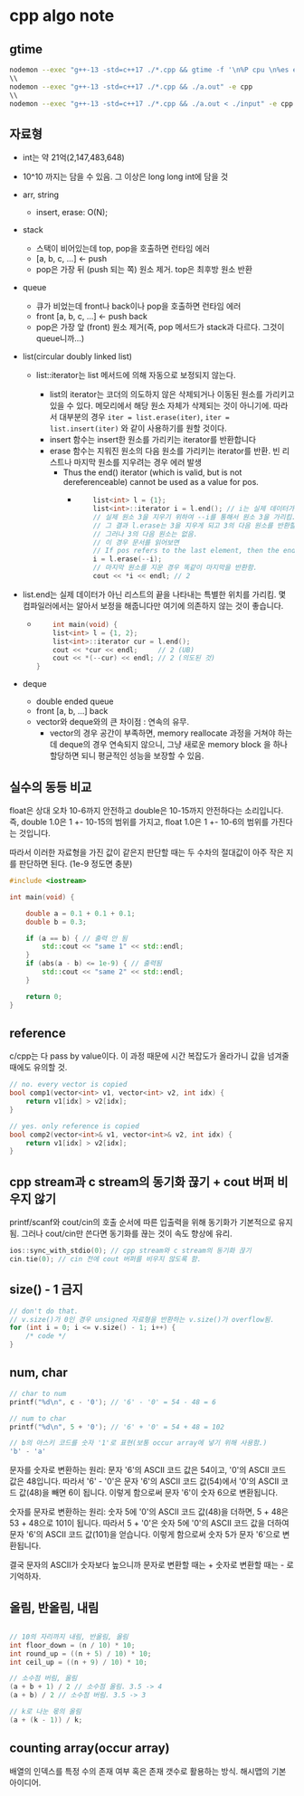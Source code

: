 # cpp algo note

## gtime

```bash
nodemon --exec "g++-13 -std=c++17 ./*.cpp && gtime -f '\n%P cpu \n%es exeuction time\nmomery %MKB' ./a.out < ./input" -e cpp
\\
nodemon --exec "g++-13 -std=c++17 ./*.cpp && ./a.out" -e cpp
\\
nodemon --exec "g++-13 -std=c++17 ./*.cpp && ./a.out < ./input" -e cpp
```

## 자료형

-   int는 약 21억(2,147,483,648)
-   10^10 까지는 담을 수 있음. 그 이상은 long long int에 담을 것

-   arr, string

    -   insert, erase: O(N);

-   stack

    -   스택이 비어있는데 top, pop을 호출하면 런타임 에러
    -   [a, b, c, ...] <- push
    -   pop은 가장 뒤 (push 되는 쪽) 원소 제거. top은 최후방 원소 반환

-   queue

    -   큐가 비었는데 front나 back이나 pop을 호출하면 런타임 에러
    -   front [a, b, c, ...] <- push back
    -   pop은 가장 앞 (front) 원소 제거(즉, pop 메서드가 stack과 다르다. 그것이 queue니까...)

-   list(circular doubly linked list)
    -   list<T>::iterator는 list 메서드에 의해 자동으로 보정되지 않는다.
        -   list<T>의 iterator는 코더의 의도하지 않은 삭제되거나 이동된 원소를 가리키고 있을 수 있다. 메모리에서 해당 원소 자체가 삭제되는 것이 아니기에. 따라서 대부분의 경우 `iter = list.erase(iter)`, `iter = list.insert(iter)` 와 같이 사용하기를 원할 것이다.
        -   insert 함수는 insert한 원소를 가리키는 iterator를 반환합니다
        -   erase 함수는 지워진 원소의 다음 원소를 가리키는 iterator를 반환. 빈 리스트나 마지막 원소를 지우려는 경우 에러 발생
            -   Thus the end() iterator (which is valid, but is not dereferenceable) cannot be used as a value for pos.
                -   ```cpp
                        list<int> l = {1};
                        list<int>::iterator i = l.end(); // i는 실제 데이터가 아닌 리스트의 끝을 나타내는 특별한 위치.
                        // 실제 원소 3을 지우기 위하여 --i를 통해서 원소 3을 가리킴.
                        // 그 결과 l.erase는 3을 지우게 되고 3의 다음 원소를 반환할 것으로 예상됨.
                        // 그러나 3의 다음 원소는 없음.
                        // 이 경우 문서를 읽어보면
                        // If pos refers to the last element, then the end() iterator is returned.
                        i = l.erase(--i);
                        // 마지막 원소를 지운 경우 똑같이 마지막을 반환함.
                        cout << *i << endl; // 2
                    ```
-   list.end는 실제 데이터가 아닌 리스트의 끝을 나타내는 특별한 위치를 가리킴. 몇 컴파일러에서는 알아서 보정을 해줍니다만 여기에 의존하지 않는 것이 좋습니다.

    -   ```cpp
            int main(void) {
            list<int> l = {1, 2};
            list<int>::iterator cur = l.end();
            cout << *cur << endl;     // 2 (UB)
            cout << *(--cur) << endl; // 2 (의도된 것)
        }
        ```

-   deque
    -   double ended queue
    -   front [a, b, ...] back
    -   vector와 deque와의 큰 차이점 : 연속의 유무.
        -   vector의 경우 공간이 부족하면, memory reallocate 과정을 거쳐야 하는데 deque의 경우 연속되지 않으니, 그냥 새로운 memory block 을 하나 할당하면 되니 평균적인 성능을 보장할 수 있음.

## 실수의 동등 비교

float은 상대 오차 10-6까지 안전하고 double은 10-15까지 안전하다는 소리입니다.
즉, double 1.0은 1 +- 10-15의 범위를 가지고, float 1.0은 1 +- 10-6의 범위를 가진다는 것입니다.

따라서 이러한 자료형을 가진 값이 같은지 판단할 때는 두 수차의 절대값이 아주 작은 지를 판단하면 된다. (1e-9 정도면 충분)

```cpp
#include <iostream>

int main(void) {

    double a = 0.1 + 0.1 + 0.1;
    double b = 0.3;

    if (a == b) { // 출력 안 됨
        std::cout << "same 1" << std::endl;
    }
    if (abs(a - b) <= 1e-9) { // 출력됨
        std::cout << "same 2" << std::endl;
    }

    return 0;
}
```

## reference

c/cpp는 다 pass by value이다. 이 과정 때문에 시간 복잡도가 올라가니 값을 넘겨줄 때에도 유의할 것.

```cpp
// no. every vector is copied
bool comp1(vector<int> v1, vector<int> v2, int idx) {
    return v1[idx] > v2[idx];
}

// yes. only reference is copied
bool comp2(vector<int>& v1, vector<int>& v2, int idx) {
    return v1[idx] > v2[idx];
}
```

## cpp stream과 c stream의 동기화 끊기 + cout 버퍼 비우지 않기

printf/scanf와 cout/cin의 호출 순서에 따른 입출력을 위해 동기화가 기본적으로 유지 됨.
그러나 cout/cin만 쓴다면 동기화를 끊는 것이 속도 향상에 유리.

```cpp
ios::sync_with_stdio(0); // cpp stream와 c stream의 동기화 끊기
cin.tie(0); // cin 전에 cout 버퍼를 비우지 않도록 함.
```

## size() - 1 금지

```cpp
// don't do that.
// v.size()가 0인 경우 unsigned 자료형을 반환하는 v.size()가 overflow됨.
for (int i = 0; i <= v.size() - 1; i++) {
    /* code */
}
```

## num, char

```c
// char to num
printf("%d\n", c - '0'); // '6' - '0' = 54 - 48 = 6

// num to char
printf("%d\n", 5 + '0'); // '6' + '0' = 54 + 48 = 102

// b의 아스키 코드를 숫자 '1'로 표현(보통 occur array에 넣기 위해 사용함.)
'b' - 'a'
```

문자를 숫자로 변환하는 원리:
문자 '6'의 ASCII 코드 값은 54이고, '0'의 ASCII 코드 값은 48입니다.
따라서 '6' - '0'은 문자 '6'의 ASCII 코드 값(54)에서 '0'의 ASCII 코드 값(48)을 빼면 6이 됩니다. 이렇게 함으로써 문자 '6'이 숫자 6으로 변환됩니다.

숫자를 문자로 변환하는 원리:
숫자 5에 '0'의 ASCII 코드 값(48)을 더하면, 5 + 48은 53 + 48으로 101이 됩니다.
따라서 5 + '0'은 숫자 5에 '0'의 ASCII 코드 값을 더하여 문자 '6'의 ASCII 코드 값(101)을 얻습니다. 이렇게 함으로써 숫자 5가 문자 '6'으로 변환됩니다.

결국 문자의 ASCII가 숫자보다 높으니까 문자로 변환할 때는 + 숫자로 변환할 때는 - 로 기억하자.

## 올림, 반올림, 내림

```c

// 10의 자리까지 내림, 반올림, 올림
int floor_down = (n / 10) * 10;
int round_up = ((n + 5) / 10) * 10;
int ceil_up = ((n + 9) / 10) * 10;

// 소수점 버림, 올림
(a + b + 1) / 2 // 소수점 올림. 3.5 -> 4
(a + b) / 2 // 소수점 버림. 3.5 -> 3

// k로 나눈 몫의 올림
(a + (k - 1)) / k;
```

## counting array(occur array)

배열의 인덱스를 특정 수의 존재 여부 혹은 존재 갯수로 활용하는 방식.
해시맵의 기본 아이디어.
